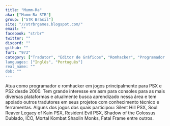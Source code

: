 ```yaml
---
title: "Mumm-Ra"
aka: ["Mumm-Ra STR"]
group: ["STR Brasil"]
site: "//strbrgames.blogspot.com/"
email: ""
facebook: "strbr"
twitter: ""
discord: ""
github: ""
furt: "973"
category: ["Tradutor", "Editor de Gráficos", "Romhacker", "Programador', "Aspirante ASM"]
languages: ["Inglês", "Português"]
real_name: ""
dob: ""
---
```

Atua como programador e romhacker em jogos principalmente para PSX e PS2 desde 2000. Tem grande interesse em asm para consoles para as mais diversas plataformas e atualmente busca aprendizado nessa área e tem apoiado outros tradutores em seus projetos com conhecimento técnico e ferramentas. Alguns dos jogos dos quais participou: Silent Hill PSX, Soul Reaver Legacy of Kain PSX, Resident Evil PSX, Shadow of the Colossus Dublado, ICO, Mortal Kombat Shaolin Monks, Fatal Frame entre outros.